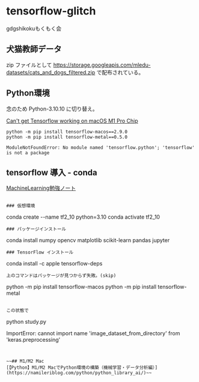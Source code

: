 # tensorflow-glitch
gdgshikokuもくもく会

## 犬猫教師データ
zip ファイルとして 
https://storage.googleapis.com/mledu-datasets/cats_and_dogs_filtered.zip 
で配布されている。

## Python環境
念のため Python-3.10.10 に切り替え。

[Can't get Tensorflow working on macOS M1 Pro Chip](https://stackoverflow.com/questions/74792286/cant-get-tensorflow-working-on-macos-m1-pro-chip)

```
python -m pip install tensorflow-macos==2.9.0
python -m pip install tensorflow-metal==0.5.0
```

```
ModuleNotFoundError: No module named 'tensorflow.python'; 'tensorflow' is not a package
```

## tensorflow 導入 - conda
[MachineLearning勉強ノート](https://storikai.hatenablog.com/entry/2022/05/24/010217)
```

### 仮想環境
```
conda create --name tf2_10 python=3.10
conda activate tf2_10
```
### パッケージインストール
```
conda install numpy opencv matplotlib scikit-learn pandas jupyter
```
### TensorFlow インストール
```
conda install -c apple tensorflow-deps
```
上のコマンドはパッケージが見つからず失敗。(skip)

```
python -m pip install tensorflow-macos
python -m pip install tensorflow-metal
```

この状態で
```
python study.py

ImportError: cannot import name 'image_dataset_from_directory' from 'keras.preprocessing'
```


~~## M1/M2 Mac
[【Python】M1/M2 MacでPython環境の構築（機械学習・データ分析編）](https://namileriblog.com/python/python_library_ai/)~~
